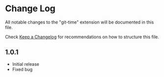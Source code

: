 # Change Log

All notable changes to the "git-time" extension will be documented in this file.

Check [Keep a Changelog](http://keepachangelog.com/) for recommendations on how to structure this file.

## 1.0.1

- Initial release
- Fixed bug